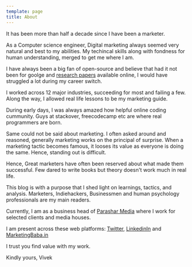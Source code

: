 ```yaml
---
template: page
title: About
---
```


It has been more than half a decade since I have been a marketer. 

As a Computer science engineer, Digital marketing always seemed very natural and best to my abilities. My techincal skills along with fondness for human understanding, merged to get me where I am. 

I have always been a big fan of open-source and believe that had it not been for goolge and [research papers](https://sci-hub.se/) available online, I would have struggled a lot during my career switch.

I worked across 12 major industries, succeeding for most and failing a few. Along the way, I allowed real life lessons to be my marketing guide.

During early days, I was always amazed how helpful online coding cummunity. Guys at stackover, freecodecamp etc are where real programmers are born. 

Same could not be said about marketing. I often asked around and reasoned, generally marketing works on the principal of surprise. When a marketing tactic becomes famous, it looses its value as everyone is doing the same. Hence, standing out is difficult.

Hence, Great marketers have often been reserved about what made them successful. Few dared to write books but theory doesn't work much in real life.

This blog is with a purpose that I shed light on learnings, tactics, and analysis. Marketers, Indiehackers, Businessmen and human psychology professionals are my main readers. 

Currently, I am as a business head  of [Parashar Media](http://parasharmedia.com) where I work for selected clients and media houses.

I am present across these web platforms: [Twitter](https://twitter.com/mktngbaba), [LinkedinIn](https://www.linkedin.com/in/vavesparashar/) and [MarketingBaba.in](https://marketingbaba.in/)

I trust you find value with my work.

Kindly yours,
Vivek